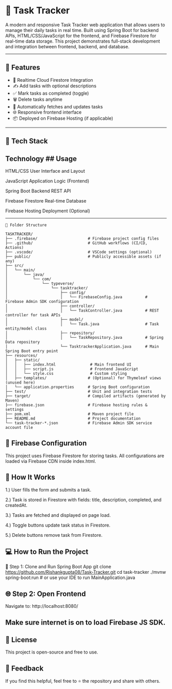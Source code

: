 # 📝 Task Tracker

A modern and responsive Task Tracker web application that allows users to manage their daily tasks in real time. Built using Spring Boot for backend APIs, HTML/CSS/JavaScript for the frontend, and Firebase Firestore for real-time data storage. This project demonstrates full-stack development and integration between frontend, backend, and database.

---

## 🚀 Features

- 🔐 Realtime Cloud Firestore Integration
- ✍️ Add tasks with optional descriptions
- ✅ Mark tasks as completed (toggle)
- 🗑️ Delete tasks anytime
- 🔄 Automatically fetches and updates tasks
- 🌐 Responsive frontend interface
- 📦 Deployed on Firebase Hosting (if applicable)

---

## 🔧 Tech Stack

## Technology            ## Usage

HTML/CSS             User Interface and Layout

JavaScript           Application Logic (Frontend)

Spring Boot          Backend REST API

Firebase Firestore   Real-time Database

Firebase Hosting     Deployment (Optional)

---

```text
📁 Folder Structure

TASKTRACKER/
├── .firebase/                      # Firebase project config files  
├── .github/                        # GitHub workflows (CI/CD, Actions)  
├── .vscode/                        # VSCode settings (optional)  
├── public/                         # Publicly accessible assets (if any)  
├── src/
│   └── main/
│       └── java/
│           └── com/
│               └── typeverse/
│                   └── tasktracker/
│                       ├── config/
│                       │   └── FirebaseConfig.java          # Firebase Admin SDK configuration
│                       ├── controller/
│                       │   └── TaskController.java          # REST controller for task APIs
│                       ├── model/
│                       │   └── Task.java                    # Task entity/model class
│                       ├── repository/
│                       │   └── TaskRepository.java          # Spring Data repository
│                       └── TasktrackerApplication.java      # Main Spring Boot entry point
├── resources/
│   ├── static/
│   │   ├── index.html               # Main frontend UI
│   │   ├── script.js                # Frontend JavaScript
│   │   └── style.css                # Custom styling
│   ├── templates/                  # (Optional) for Thymeleaf views (unused here)
│   └── application.properties      # Spring Boot configuration
├── test/                           # Unit and integration tests
├── target/                         # Compiled artifacts (generated by Maven)
├── firebase.json                   # Firebase hosting rules & settings
├── pom.xml                         # Maven project file
├── README.md                       # Project documentation
└── task-tracker-*.json             # Firebase Admin SDK service account file
```

## 🔌 Firebase Configuration
This project uses Firebase Firestore for storing tasks. All configurations are loaded via Firebase CDN inside index.html.

## 🧠 How It Works
1.) User fills the form and submits a task.

2.) Task is stored in Firestore with fields: title, description, completed, and createdAt.

3.) Tasks are fetched and displayed on page load.

4.) Toggle buttons update task status in Firestore.

5.) Delete buttons remove task from Firestore.


## 💻 How to Run the Project
🚀 Step 1: Clone and Run Spring Boot App
git clone https://github.com/Rishankgupta08/Task-Tracker.git
cd task-tracker
./mvnw spring-boot:run  # or use your IDE to run MainApplication.java

## 🌐 Step 2: Open Frontend
Navigate to:  http://localhost:8080/

## Make sure internet is on to load Firebase JS SDK.

## 📜 License
This project is open-source and free to use.

## 🌟 Feedback
If you find this helpful, feel free to ⭐ the repository and share with others.
